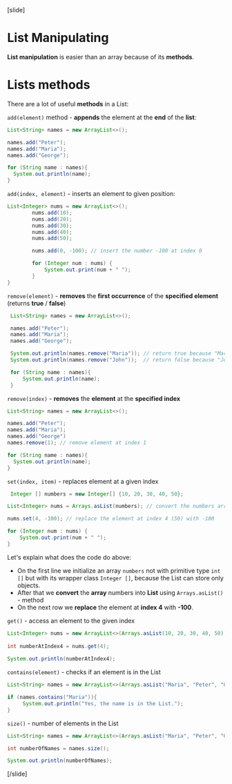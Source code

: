 [slide]
# List Manipulating
**List manipulation** is easier than an array because of its **methods**.


# Lists methods
There are a lot of useful **methods** in a List:

`add(element)` method - **appends** the element at the **end** of the **list**:

```java live
List<String> names = new ArrayList<>();

names.add("Peter");
names.add("Maria");
names.add("George");

for (String name : names){
  System.out.println(name);
}
```

`add(index, element)` - inserts an element to given position:

```java live
List<Integer> nums = new ArrayList<>();
        nums.add(10);
        nums.add(20);
        nums.add(30);
        nums.add(40);
        nums.add(50);

        nums.add(0, -100); // insert the number -100 at index 0

        for (Integer num : nums) {
            System.out.print(num + " ");
        }
}

```

`remove(element)` - **removes** the **first occurrence** of the **specified element** (returns **true** / **false**)

```java live
 List<String> names = new ArrayList<>();

 names.add("Peter");
 names.add("Maria");
 names.add("George");

 System.out.println(names.remove("Maria")); // return true because "Maria" is in the List
 System.out.println(names.remove("John"));  // return false because "John" is not in the List

 for (String name : names){
     System.out.println(name);
 }

```

`remove(index)` - **removes** the **element** at the **specified index**

```java live
List<String> names = new ArrayList<>();

names.add("Peter");
names.add("Maria");
names.add("George")
names.remove(1); // remove element at index 1

for (String name : names){
  System.out.println(name);
}
```

`set(index, item)` - replaces element at a given index

```java live
 Integer [] numbers = new Integer[] {10, 20, 30, 40, 50};

List<Integer> nums = Arrays.asList(numbers); // convert the numbers array into List

nums.set(4, -100); // replace the element at index 4 (50) with -100

for (Integer num : nums) {
    System.out.print(num + " ");
}
```
Let's explain what does the code do above:
- On the first line we initialize an array `numbers` not with primitive type `int []` but with its wrapper class `Integer []`, because the List can store only objects.
- After that we **convert** the **array** numbers into **List** using  `Arrays.asList()` - method
- On the next row we **replace** the element at **index 4** with **-100**.

`get()` - access an element to the given index

```java live
List<Integer> nums = new ArrayList<>(Arrays.asList(10, 20, 30, 40, 50));
        
int numberAtIndex4 = nums.get(4);
        
System.out.println(numberAtIndex4);
```

`contains(element)` - checks if an element is in the List

```java live
List<String> names = new ArrayList<>(Arrays.asList("Maria", "Peter", "George"));

if (names.contains("Maria")){ 
     System.out.println("Yes, the name is in the List.");
}
```

`size()` - number of elements in the List

```java live
List<String> names = new ArrayList<>(Arrays.asList("Maria", "Peter", "George"));

int numberOfNames = names.size();

System.out.println(numberOfNames);
```
[/slide]